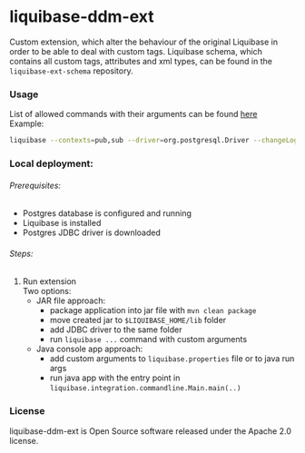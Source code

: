 # liquibase-ddm-ext

Custom extension, which alter the behaviour of the original Liquibase in order to be able to deal with custom tags. Liquibase schema, which contains all custom tags, attributes and xml types, can be found in the `liquibase-ext-schema` repository.

### Usage
List of allowed commands with their arguments can be found [here](https://docs.liquibase.com/commands/home.html)  
Example:
```bash
liquibase --contexts=pub,sub --driver=org.postgresql.Driver --changeLogFile=main-liquibase.xml --url=jdbc:postgresql://localhost:5432/<dbname> --username=<username> --password=<password> --labels=!citus update
```

### Local deployment:
###### Prerequisites:

* Postgres database is configured and running
* Liquibase is installed
* Postgres JDBC driver is downloaded

###### Steps:

1. Run extension  
   Two options:
    * JAR file approach:
        * package application into jar file with `mvn clean package`
        * move created jar to `$LIQUIBASE_HOME/lib` folder
        * add JDBC driver to the same folder
        * run `liquibase ...` command with custom arguments
    * Java console app approach:
        * add custom arguments to `liquibase.properties` file or to java run args
        * run java app with the entry point in `liquibase.integration.commandline.Main.main(..)`
        
### License
liquibase-ddm-ext is Open Source software released under the Apache 2.0 license.